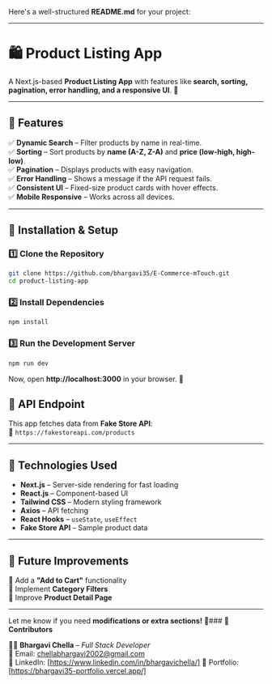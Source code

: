Here's a well-structured **README.md** for your project:  

---

# **🛍️ Product Listing App**  

A Next.js-based **Product Listing App** with features like **search, sorting, pagination, error handling, and a responsive UI**. 🚀  

---

## **🔹 Features**  

✅ **Dynamic Search** – Filter products by name in real-time.  
✅ **Sorting** – Sort products by **name (A-Z, Z-A)** and **price (low-high, high-low)**.  
✅ **Pagination** – Displays products with easy navigation.  
✅ **Error Handling** – Shows a message if the API request fails.  
✅ **Consistent UI** – Fixed-size product cards with hover effects.  
✅ **Mobile Responsive** – Works across all devices.  

---

## **📌 Installation & Setup**  

### **1️⃣ Clone the Repository**  
```sh
git clone https://github.com/bhargavi35/E-Commerce-mTouch.git
cd product-listing-app
```

### **2️⃣ Install Dependencies**  
```sh
npm install
```

### **3️⃣ Run the Development Server**  
```sh
npm run dev
```
Now, open **http://localhost:3000** in your browser. 🎉  

## **📌 API Endpoint**  

This app fetches data from **Fake Store API**:  
🔗 `https://fakestoreapi.com/products`  

---

## **📌 Technologies Used**  

- **Next.js** – Server-side rendering for fast loading  
- **React.js** – Component-based UI  
- **Tailwind CSS** – Modern styling framework  
- **Axios** – API fetching  
- **React Hooks** – `useState`, `useEffect`  
- **Fake Store API** – Sample product data  

---

## **📌 Future Improvements**  

🔹 Add a **"Add to Cart"** functionality  
🔹 Implement **Category Filters**  
🔹 Improve **Product Detail Page**  

---

Let me know if you need **modifications or extra sections!** 🚀### **📌 Contributors**

👨‍💻 **Bhargavi Chella** – _Full Stack Developer_  
📩 Email: chellabhargavi2002@gmail.com  
📌 LinkedIn: [https://www.linkedin.com/in/bhargavichella/] 
📌 Portfolio: [https://bhargavi35-portfolio.vercel.app/]

